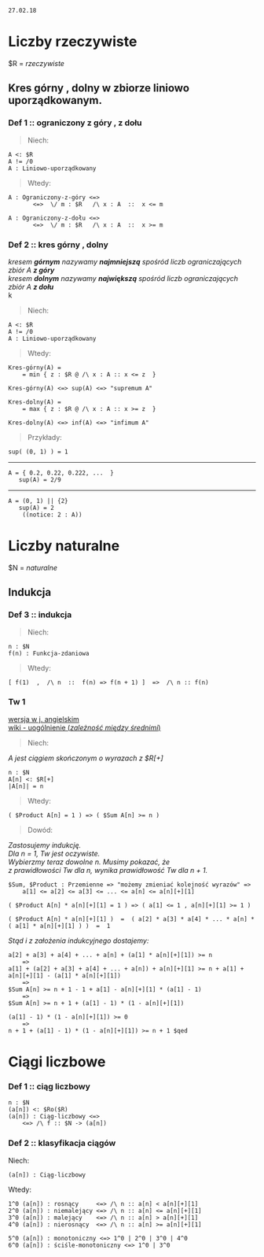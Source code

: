 
`27.02.18`

# Liczby rzeczywiste

$R = _rzeczywiste_

## Kres górny , dolny w zbiorze liniowo uporządkowanym.
### Def 1 :: ograniczony z góry , z dołu

> Niech:

    A <: $R  
    A != /0  
    A : Liniowo-uporządkowany
> Wtedy:

    A : Ograniczony-z-góry <=> 
           <=>  \/ m : $R   /\ x : A  ::  x <= m

    A : Ograniczony-z-dołu <=> 
           <=>  \/ m : $R   /\ x : A  ::  x >= m

### Def 2 :: kres górny , dolny

_kresem **górnym** nazywamy **najmniejszą** spośród liczb ograniczających zbiór A **z góry**_  
_kresem **dolnym** nazywamy **największą** spośród liczb ograniczających zbiór A **z dołu**_  
k
> Niech:

    A <: $R  
    A != /0  
    A : Liniowo-uporządkowany
> Wtedy:

    Kres-górny(A) =
        = min { z : $R @ /\ x : A :: x <= z  } 
    
    Kres-górny(A) <=> sup(A) <=> "supremum A"

    Kres-dolny(A) =
        = max { z : $R @ /\ x : A :: x >= z  } 
    
    Kres-dolny(A) <=> inf(A) <=> "infimum A"


> Przykłady:

    sup( (0, 1) ) = 1
---
    A = { 0.2, 0.22, 0.222, ...  }
       sup(A) = 2/9
---
    A = (0, 1) || {2}
       sup(A) = 2
        ((notice: 2 : A))

# Liczby naturalne
$N = _naturalne_

## Indukcja
### Def 3 :: indukcja

> Niech:

    n : $N
    f(n) : Funkcja-zdaniowa
> Wtedy:

    [ f(1)  ,  /\ n  ::  f(n) => f(n + 1) ]  =>  /\ n :: f(n)

### Tw 1 
[wersja w j. angielskim](https://math.stackexchange.com/questions/1982625/induction-proof-if-product-of-n-numbers-is-1-sum-is-n)  
[wiki - uogólnienie (_zależność między średnimi_)](https://pl.wikipedia.org/wiki/Nier%C3%B3wno%C5%9Bci_mi%C4%99dzy_%C5%9Brednimi)  

> Niech:

_A jest ciągiem skończonym o wyrazach z $R[+]_

    n : $N
    A[n] <: $R[+]
    |A[n]| = n
> Wtedy:

    ( $Product A[n] = 1 ) => ( $Sum A[n] >= n )
> Dowód:

_Zastosujemy indukcję._  
_Dla n = 1, Tw jest oczywiste._  
_Wybierzmy teraz dowolne n. Musimy pokazać, że_  
_z prawidłowości Tw dla n, wynika prawidłowość Tw dla n + 1._  

    $Sum, $Product : Przemienne => "możemy zmieniać kolejność wyrazów" => 
        a[1] <= a[2] <= a[3] <= ... <= a[n] <= a[n][+][1]
    
    ( $Product A[n] * a[n][+][1] = 1 ) => ( a[1] <= 1 , a[n][+][1] >= 1 )

    ( $Product A[n] * a[n][+][1] )  =  ( a[2] * a[3] * a[4] * ... * a[n] * ( a[1] * a[n][+][1] ) )  =  1

_Stąd i z założenia indukcyjnego dostajemy:_

    a[2] + a[3] + a[4] + ... + a[n] + (a[1] * a[n][+][1]) >= n
        =>
    a[1] + (a[2] + a[3] + a[4] + ... + a[n]) + a[n][+][1] >= n + a[1] + a[n][+][1] - (a[1] * a[n][+][1])
        =>
    $Sum A[n] >= n + 1 - 1 + a[1] - a[n][+][1] * (a[1] - 1)
        =>
    $Sum A[n] >= n + 1 + (a[1] - 1) * (1 - a[n][+][1])
    
    (a[1] - 1) * (1 - a[n][+][1]) >= 0
        =>
    n + 1 + (a[1] - 1) * (1 - a[n][+][1]) >= n + 1 $qed

# Ciągi liczbowe
### Def 1 :: ciąg liczbowy

    n : $N
    (a[n]) <: $Ro($R)
    (a[n]) : Ciąg-liczbowy <=>
        <=> /\ f :: $N -> (a[n])

### Def 2 :: klasyfikacja ciągów

Niech:

    (a[n]) : Ciąg-liczbowy
Wtedy:
    
    1^0 (a[n]) : rosnący     <=> /\ n :: a[n] < a[n][+][1]
    2^0 (a[n]) : niemalejący <=> /\ n :: a[n] <= a[n][+][1]
    3^0 (a[n]) : malejący    <=> /\ n :: a[n] > a[n][+][1]
    4^0 (a[n]) : nierosnący  <=> /\ n :: a[n] >= a[n][+][1]

    5^0 (a[n]) : monotoniczny <=> 1^0 | 2^0 | 3^0 | 4^0
    6^0 (a[n]) : ściśle-monotoniczny <=> 1^0 | 3^0

